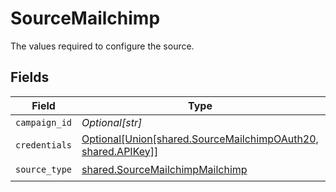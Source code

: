 # SourceMailchimp

The values required to configure the source.


## Fields

| Field                                                                                                                 | Type                                                                                                                  | Required                                                                                                              | Description                                                                                                           |
| --------------------------------------------------------------------------------------------------------------------- | --------------------------------------------------------------------------------------------------------------------- | --------------------------------------------------------------------------------------------------------------------- | --------------------------------------------------------------------------------------------------------------------- |
| `campaign_id`                                                                                                         | *Optional[str]*                                                                                                       | :heavy_minus_sign:                                                                                                    | N/A                                                                                                                   |
| `credentials`                                                                                                         | [Optional[Union[shared.SourceMailchimpOAuth20, shared.APIKey]]](../../models/shared/sourcemailchimpauthentication.md) | :heavy_minus_sign:                                                                                                    | N/A                                                                                                                   |
| `source_type`                                                                                                         | [shared.SourceMailchimpMailchimp](../../models/shared/sourcemailchimpmailchimp.md)                                    | :heavy_check_mark:                                                                                                    | N/A                                                                                                                   |
